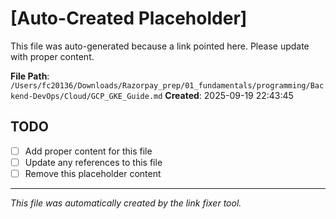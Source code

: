 # [Auto-Created Placeholder]

This file was auto-generated because a link pointed here.
Please update with proper content.

**File Path**: `/Users/fc20136/Downloads/Razorpay_prep/01_fundamentals/programming/Backend-DevOps/Cloud/GCP_GKE_Guide.md`
**Created**: 2025-09-19 22:43:45

## TODO
- [ ] Add proper content for this file
- [ ] Update any references to this file
- [ ] Remove this placeholder content

---
*This file was automatically created by the link fixer tool.*
